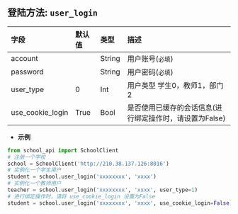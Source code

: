 ## 登陆方法: `user_login`

| 字段               | 默认值  | 类型     | 描述                              |
|:-----------------|:-----|:-------|:--------------------------------|
| account          |      | String | 用户账号(`必填`)                      |
| password         |      | String | 用户密码(`必填`)                      |
| user_type        | 0    | Int    | 用户类型 学生0，教师1，部门2                |
| use_cookie_login | True | Bool   | 是否使用已缓存的会话信息(进行绑定操作时，请设置为False) |

* **示例**

```python
from school_api import SchoolClient
# 注册一个学校
school = SchoolClient('http://210.38.137.126:8016')
# 实例化一个学生用户
student = school.user_login('xxxxxxxx', 'xxxx')
# 实例化一个教师用户
teacher = school.user_login('xxxxxxxx', 'xxxx', user_type=1)
# 进行绑定操作时，请将 use_cookie_login 设置为False
student = school.user_login('xxxxxxxx', 'xxxx', use_cookie_login=False)
```
